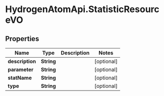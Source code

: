 # HydrogenAtomApi.StatisticResourceVO

## Properties
Name | Type | Description | Notes
------------ | ------------- | ------------- | -------------
**description** | **String** |  | [optional] 
**parameter** | **String** |  | [optional] 
**statName** | **String** |  | [optional] 
**type** | **String** |  | [optional] 


